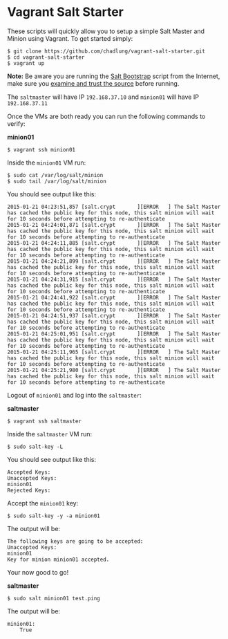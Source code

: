 Vagrant Salt Starter
====================

These scripts will quickly allow you to setup a simple Salt Master and Minion
using Vagrant. To get started simply:

```
$ git clone https://github.com/chadlung/vagrant-salt-starter.git
$ cd vagrant-salt-starter
$ vagrant up
```

**Note:** Be aware you are running the [Salt Bootstrap](https://github.com/saltstack/salt-bootstrap)
script from the Internet, make sure you 
[examine and trust the source](https://github.com/saltstack/salt-bootstrap) before running.

The `saltmaster` will have IP `192.168.37.10` and `minion01` will have IP
`192.168.37.11`

Once the VMs are both ready you can run the following commands to verify:

**minion01**

```
$ vagrant ssh minion01
```

Inside the `minion01` VM run:

```
$ sudo cat /var/log/salt/minion
$ sudo tail /var/log/salt/minion
```

You should see output like this:

```
2015-01-21 04:23:51,857 [salt.crypt       ][ERROR   ] The Salt Master has cached the public key for this node, this salt minion will wait for 10 seconds before attempting to re-authenticate
2015-01-21 04:24:01,871 [salt.crypt       ][ERROR   ] The Salt Master has cached the public key for this node, this salt minion will wait for 10 seconds before attempting to re-authenticate
2015-01-21 04:24:11,885 [salt.crypt       ][ERROR   ] The Salt Master has cached the public key for this node, this salt minion will wait for 10 seconds before attempting to re-authenticate
2015-01-21 04:24:21,899 [salt.crypt       ][ERROR   ] The Salt Master has cached the public key for this node, this salt minion will wait for 10 seconds before attempting to re-authenticate
2015-01-21 04:24:31,915 [salt.crypt       ][ERROR   ] The Salt Master has cached the public key for this node, this salt minion will wait for 10 seconds before attempting to re-authenticate
2015-01-21 04:24:41,922 [salt.crypt       ][ERROR   ] The Salt Master has cached the public key for this node, this salt minion will wait for 10 seconds before attempting to re-authenticate
2015-01-21 04:24:51,937 [salt.crypt       ][ERROR   ] The Salt Master has cached the public key for this node, this salt minion will wait for 10 seconds before attempting to re-authenticate
2015-01-21 04:25:01,951 [salt.crypt       ][ERROR   ] The Salt Master has cached the public key for this node, this salt minion will wait for 10 seconds before attempting to re-authenticate
2015-01-21 04:25:11,965 [salt.crypt       ][ERROR   ] The Salt Master has cached the public key for this node, this salt minion will wait for 10 seconds before attempting to re-authenticate
2015-01-21 04:25:21,980 [salt.crypt       ][ERROR   ] The Salt Master has cached the public key for this node, this salt minion will wait for 10 seconds before attempting to re-authenticate
```

Logout of `minion01` and log into the `saltmaster`:

**saltmaster**

```
$ vagrant ssh saltmaster
```

Inside the `saltmaster` VM run:

```
$ sudo salt-key -L
```

You should see output like this:

```
Accepted Keys:
Unaccepted Keys:
minion01
Rejected Keys:
```

Accept the `minion01` key:

```
$ sudo salt-key -y -a minion01
```

The output will be:

```
The following keys are going to be accepted:
Unaccepted Keys:
minion01
Key for minion minion01 accepted.
```

Your now good to go!

**saltmaster**

```
$ sudo salt minion01 test.ping
```

The output will be:

```
minion01:
    True
```
